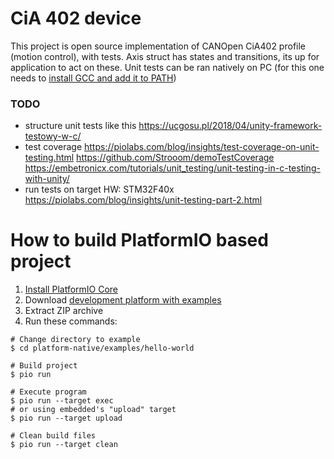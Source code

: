 # CiA 402 device

This project is open source implementation of CANOpen CiA402 profile (motion control), with tests.
Axis struct has states and transitions, its up for application to act on these.
Unit tests can be ran natively on PC (for this one needs to [install GCC and add it to PATH](https://piolabs.com/blog/insights/unit-testing-part-2.html))

### TODO 

- structure unit tests like this https://ucgosu.pl/2018/04/unity-framework-testowy-w-c/
- test coverage https://piolabs.com/blog/insights/test-coverage-on-unit-testing.html https://github.com/Strooom/demoTestCoverage https://embetronicx.com/tutorials/unit_testing/unit-testing-in-c-testing-with-unity/
- run tests on target HW: STM32F40x https://piolabs.com/blog/insights/unit-testing-part-2.html


How to build PlatformIO based project
=====================================

1. [Install PlatformIO Core](https://docs.platformio.org/page/core.html)
2. Download [development platform with examples](https://github.com/platformio/platform-native/archive/develop.zip)
3. Extract ZIP archive
4. Run these commands:

```shell
# Change directory to example
$ cd platform-native/examples/hello-world

# Build project
$ pio run

# Execute program
$ pio run --target exec
# or using embedded's "upload" target
$ pio run --target upload

# Clean build files
$ pio run --target clean
```




